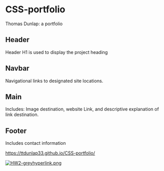 # CSS-portfolio
Thomas Dunlap: a portfolio

## Header
Header H1 is used to display the project heading

## Navbar
Navigational links to designated site locations.
## Main
Includes: 
    Image destination, 
    website Link,
    and descriptive explanation of link destination.
## Footer
Includes contact information


https://ttdunlap33.github.io/CSS-portfolio/

 [![HW2-greyhyperlink.png](https://i.postimg.cc/bvPmr7tw/HW2-greyhyperlink.png)](https://postimg.cc/bZ6xFFg7)